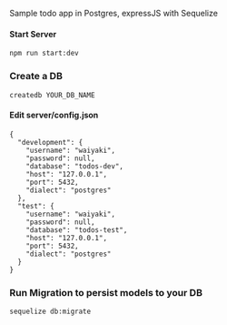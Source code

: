 Sample todo app in Postgres, expressJS with Sequelize

#### Start Server

```
npm run start:dev
```

### Create a DB

```
createdb YOUR_DB_NAME
```
#### Edit server/config.json
```
{
  "development": {
    "username": "waiyaki",
    "password": null,
    "database": "todos-dev",
    "host": "127.0.0.1",
    "port": 5432,
    "dialect": "postgres"
  },
  "test": {
    "username": "waiyaki",
    "password": null,
    "database": "todos-test",
    "host": "127.0.0.1",
    "port": 5432,
    "dialect": "postgres"
  }
}
```

###  Run Migration to persist models to your DB

```
sequelize db:migrate
```